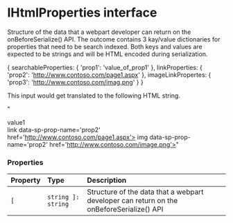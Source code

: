 # IHtmlProperties interface





 
Structure of the data that a webpart developer can return on the onBeforeSerialize() API. 
The outcome contains 3 kay/value dictionaries for properties that need to be search indexed. 
Both keys and values are expected to be strings and will be HTML encoded during serialization. 
 
{ 
searchableProperties: { 'prop1': 'value_of_prop1' }, 
linkProperties: { 'prop2': 'http://www.contoso.com/page1.aspx' }, 
imageLinkPropertes: { 'prop3': 'http://www.contoso.com/imag.png' } 
} 
 
This input would get translated to the following HTML string. 
 
"<div data-sp-prop-name='prop1'>value1</div> 
link data-sp-prop-name='prop2' href='http://www.contoso.com/page1.aspx'> 
img data-sp-prop-name='prop2' href='http://www.contoso.com/image.png'>" 





### Properties

| Property	   | Type	| Description|
|:-------------|:-------|:-----------|
|`[`      | `string ]: string` |   Structure of the data that a webpart developer can return on the onBeforeSerialize() API |




